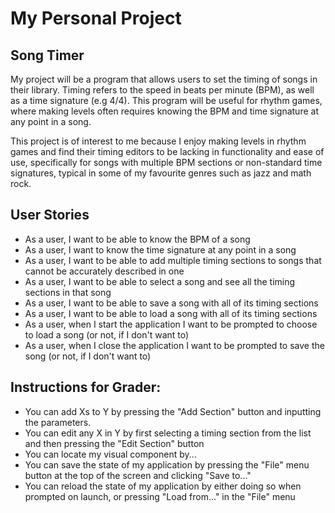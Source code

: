 # My Personal Project

## Song Timer

My project will be a program that allows users 
to set the timing of songs in their library. 
Timing refers to the speed in beats per minute (BPM), 
as well as a time signature (e.g 4/4). 
This program will be useful for rhythm games, where making levels often
requires knowing the BPM and time signature at any point in a song.

This project is of interest to me because I enjoy making levels in rhythm games
and find their timing editors to be lacking in functionality and ease of use,
specifically for songs with multiple BPM sections or non-standard
time signatures, typical in some of my favourite genres such as jazz and math rock.



## User Stories
- As a user, I want to be able to know the BPM of a song
- As a user, I want to know the time signature at any point in a song
- As a user, I want to be able to add multiple timing sections
to songs that cannot be accurately described in one
- As a user, I want to be able to select a song and see
all the timing sections in that song
- As a user, I want to be able to save a song with all of its timing sections
- As a user, I want to be able to load a song with all of its timing sections
- As a user, when I start the application I want to be prompted to choose to load a song (or not, if I don't want to)
- As a user, when I close the application I want to be prompted to save the song (or not, if I don't want to)

## Instructions for Grader:
- You can add Xs to Y by pressing the "Add Section" button and inputting the parameters.
- You can edit any X in Y by first selecting a timing section from the list and then pressing the "Edit Section" button
- You can locate my visual component by...
- You can save the state of my application by pressing the "File" menu button at the top of the screen and clicking "Save to..."
- You can reload the state of my application by either doing so when prompted on launch, or pressing "Load from..." in the "File" menu

